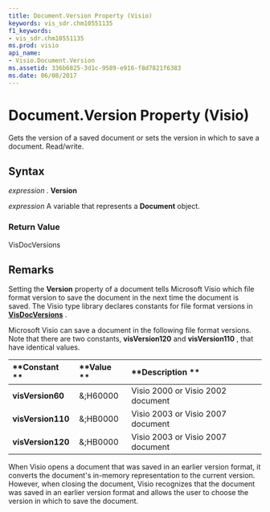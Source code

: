 ```yaml
---
title: Document.Version Property (Visio)
keywords: vis_sdr.chm10551135
f1_keywords:
- vis_sdr.chm10551135
ms.prod: visio
api_name:
- Visio.Document.Version
ms.assetid: 336b6825-3d1c-9589-e916-f8d7821f6383
ms.date: 06/08/2017
---
```



# Document.Version Property (Visio)

Gets the version of a saved document or sets the version in which to save a document. Read/write.


## Syntax

 _expression_ . **Version**

 _expression_ A variable that represents a **Document** object.


### Return Value

VisDocVersions


## Remarks

Setting the **Version** property of a document tells Microsoft Visio which file format version to save the document in the next time the document is saved. The Visio type library declares constants for file format versions in **[VisDocVersions](visdocversions-enumeration-visio.md)** .

Microsoft Visio can save a document in the following file format versions. Note that there are two constants, **visVersion120** and **visVersion110** , that have identical values.



|**Constant **|**Value **|**Description **|
|:-----|:-----|:-----|
| **visVersion60**|&;H60000|Visio 2000 or Visio 2002 document|
| **visVersion110**|&;HB0000| Visio 2003 or Visio 2007 document|
| **visVersion120**|&;HB0000|Visio 2003 or Visio 2007 document|
When Visio opens a document that was saved in an earlier version format, it converts the document's in-memory representation to the current version. However, when closing the document, Visio recognizes that the document was saved in an earlier version format and allows the user to choose the version in which to save the document.


